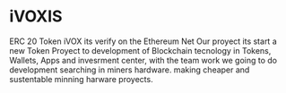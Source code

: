 # iVOXIS
ERC 20 Token iVOX its verify on the Ethereum Net
Our proyect its start a new Token Proyect to development of Blockchain tecnology in Tokens, Wallets, Apps and invesrment center, with 
the team work we going to do development searching in miners hardware. making cheaper and sustentable minning harware proyects.


